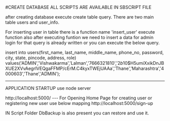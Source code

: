 #CREATE DATABASE ALL SCRIPTS ARE AVAILABLE IN SBSCRIPT FILE

after creating database execute create table query.
There are two main table users and user_info.

For inserting user in table there is a function name 'insert_user' execute function also
after executing funtion we need to insert a data for admin login for that query is already written or you can execute the below query.

insert into users(first_name, last_name, middle_name, phone_no, password, city, state, pincode, address, role) 
values('ADMIN','Vishwakarma','Lalman','7666321810','$2b$10$H5umiXxikDnJBXUE2XVvAegrlVEQgaFFMP/cErM.C4kyxTWEjUAAa','Thane','Maharashtra','4000603','Thane','ADMIN');

-----------------------------------------------------------------
APPLICATION STARTUP
use node server

http://localhost:5000/ --- For Opening Home Page
for creating user or registering new user use below mapping
http://localhost:5000/sign-up

IN Script Folder DbBackup is also present you can restore and use it.


